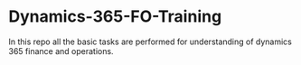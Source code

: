 # Dynamics-365-FO-Training
In this repo all the basic tasks are performed for understanding of dynamics 365 finance and operations.
